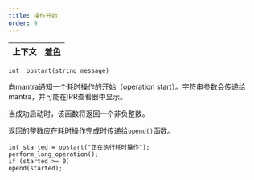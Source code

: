 ```yaml
---
title: 操作开始
order: 9
---
```


| 上下文 | [着色](../contexts/shading.html) |
| --- | --- |

`int  opstart(string message)`

向mantra通知一个耗时操作的开始（operation start）。字符串参数会传递给mantra，并可能在IPR查看器中显示。

当成功启动时，该函数将返回一个非负整数。

返回的整数应在耗时操作完成时传递给`opend()`函数。

```vex
int started = opstart("正在执行耗时操作");
perform_long_operation();
if (started >= 0)
opend(started);

```